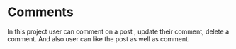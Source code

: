 # Comments
In this project user can comment on a post , update their comment, delete a comment. And also user can like the post as well as comment.
